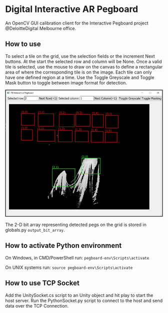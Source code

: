 # Digital Interactive AR Pegboard
An OpenCV GUI calibration client for the Interactive Pegboard project @DeloitteDigital Melbourne office.

## How to use
To select a tile on the grid, use the selection fields or the increment Next buttons. At the start the selected row and column will be None. Once a valid tile is selected, use the mouse to draw on the canvas to define a rectangular area of where the corresponding tile is on the image.
Each tile can only have one defined region at a time.
Use the Toggle Greyscale and Toggle Mask button to toggle between image format for detection.

![](img/ui_1.jpg)

The 2-D bit array representing detected pegs on the grid is stored in globals.py `output_bit_array`.

## How to activate Python environment
On Windows, in CMD/PowerShell run:
``pegboard-env\Scripts\activate``

On UNIX systems run:
``source pegboard-env\Scripts\activate``

## How to use TCP Socket
Add the UnitySocket.cs script to an Unity object and hit play to start the host server.
Run the PythonSocket.py script to connect to the host and send data over the TCP Connection.
